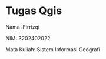 # Tugas Qgis

<p>Nama :Firrizqi</p>
<p>NIM: 3202402022</p>
<p>Mata Kuliah: Sistem Informasi Geografi</p>
